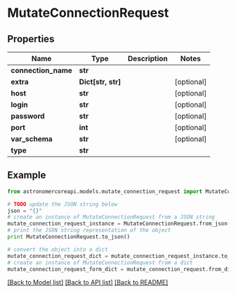 # MutateConnectionRequest


## Properties
Name | Type | Description | Notes
------------ | ------------- | ------------- | -------------
**connection_name** | **str** |  | 
**extra** | **Dict[str, str]** |  | [optional] 
**host** | **str** |  | [optional] 
**login** | **str** |  | [optional] 
**password** | **str** |  | [optional] 
**port** | **int** |  | [optional] 
**var_schema** | **str** |  | [optional] 
**type** | **str** |  | 

## Example

```python
from astronomercoreapi.models.mutate_connection_request import MutateConnectionRequest

# TODO update the JSON string below
json = "{}"
# create an instance of MutateConnectionRequest from a JSON string
mutate_connection_request_instance = MutateConnectionRequest.from_json(json)
# print the JSON string representation of the object
print MutateConnectionRequest.to_json()

# convert the object into a dict
mutate_connection_request_dict = mutate_connection_request_instance.to_dict()
# create an instance of MutateConnectionRequest from a dict
mutate_connection_request_form_dict = mutate_connection_request.from_dict(mutate_connection_request_dict)
```
[[Back to Model list]](../README.md#documentation-for-models) [[Back to API list]](../README.md#documentation-for-api-endpoints) [[Back to README]](../README.md)


